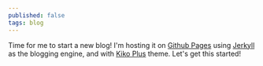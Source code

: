 ```yaml
---
published: false
tags: blog
---
```

Time for me to start a new blog! I'm hosting it on [Github Pages](https://pages.github.com/) using [Jerkyll](https://jekyllrb.com/) as the blogging engine, and with [Kiko Plus](https://aweekj.github.io/Kiko-plus/) theme. Let's get this started!

